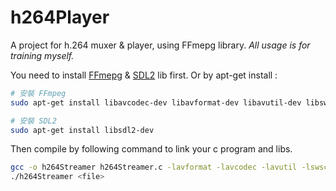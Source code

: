 # h264Player
A project for h.264 muxer &amp; player, using FFmepg library.
*All usage is for training myself.*

You need to install [FFmepg](https://github.com/FFmpeg/FFmpeg) & [SDL2](https://github.com/libsdl-org/SDL) lib first.
Or by apt-get install :
```bash
# 安裝 FFmpeg
sudo apt-get install libavcodec-dev libavformat-dev libavutil-dev libswscale-dev libavdevice-dev

# 安裝 SDL2
sudo apt-get install libsdl2-dev
```

Then compile by following command to link your c program and libs.
```bash
gcc -o h264Streamer h264Streamer.c -lavformat -lavcodec -lavutil -lswscale -lswresample -lSDL2 -lm -lpthread
./h264Streamer <file>
```
